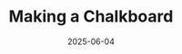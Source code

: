 ---
layout: default
modal-id: 5
date: 2025-06-04
img: carp.png
alt: image-alt
title: Making a Chalkboard
project-date: May 2025 - present
description: <p>Description</p>
---
